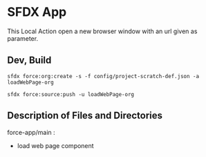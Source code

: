 # SFDX  App

This Local Action open a new browser window with an url given as parameter.

## Dev, Build

```
sfdx force:org:create -s -f config/project-scratch-def.json -a loadWebPage-org
```

```
sfdx force:source:push -u loadWebPage-org
```

## Description of Files and Directories

force-app/main :
* load web page component
